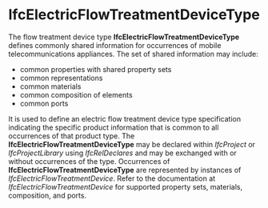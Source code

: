 IfcElectricFlowTreatmentDeviceType
==================================
The flow treatment device type **IfcElectricFlowTreatmentDeviceType** defines
commonly shared information for occurrences of mobile telecommunications
appliances. The set of shared information may include:  
  
* common properties with shared property sets  
* common representations  
* common materials  
* common composition of elements  
* common ports  
  
It is used to define an electric flow treatment device type specification
indicating the specific product information that is common to all occurrences
of that product type. The **IfcElectricFlowTreatmentDeviceType** may be
declared within _IfcProject_ or _IfcProjectLibrary_ using _IfcRelDeclares_ and
may be exchanged with or without occurrences of the type. Occurrences of
**IfcElectricFlowTreatmentDeviceType** are represented by instances of
_IfcElectricFlowTreatmentDevice_. Refer to the documentation at
_IfcElectricFlowTreatmentDevice_ for supported property sets, materials,
composition, and ports.  
  


